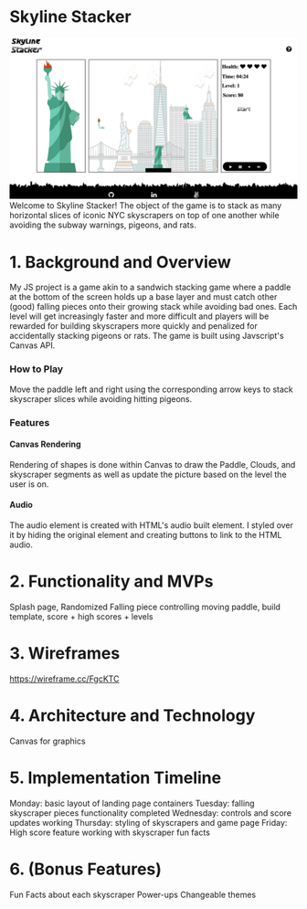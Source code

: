 # Skyline Stacker
![Artsy Screenshot](/dist/images/game_screenshot.png)
Welcome to Skyline Stacker! The object of the game is to stack as many horizontal slices of iconic NYC skyscrapers on top of one another while avoiding the subway warnings, pigeons, and rats. 


# 1. Background and Overview
My JS project is a game akin to a sandwich stacking game where a paddle at the bottom of the screen holds up a base layer and must catch other (good) falling pieces onto their growing stack while avoiding bad ones. Each level will get increasingly faster and more difficult and players will be rewarded for building skyscrapers more quickly and penalized for accidentally stacking pigeons or rats. The game is built using Javscript's Canvas API.

### How to Play

Move the paddle left and right using the corresponding arrow keys to stack skyscraper slices while avoiding hitting pigeons.

### Features

#### Canvas Rendering
Rendering of shapes is done within Canvas to draw the Paddle, Clouds, and skyscraper segments as well as update the picture based on the level the user is on.

#### Audio

The audio element is created with HTML's audio built element. I styled over it by hiding the original element and creating buttons to link to the HTML audio.

# 2. Functionality and MVPs 
Splash page, Randomized Falling piece controlling moving paddle, build template, score + high scores + levels
  
# 3. Wireframes 
https://wireframe.cc/FgcKTC
  
# 4. Architecture and Technology 
Canvas for graphics
  
# 5. Implementation Timeline 
  Monday: basic layout of landing page containers
  Tuesday: falling skyscraper pieces functionality completed
  Wednesday: controls and score updates working
  Thursday: styling of skyscrapers and game page
  Friday: High score feature working with skyscraper fun facts 
  
# 6. (Bonus Features) 
  Fun Facts about each skyscraper
  Power-ups
  Changeable themes
